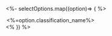 <%- selectOptions.map((option)=> { %>

<option id="<% option.classification_id%>">
<%=option.classification_name%>
</option>
<% }) %>

